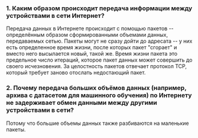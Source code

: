 ### 1. Каким образом происходит передача информации между устройствами в сети Интернет?

Передача данных в Интернете происходит с помощью пакетов -- определённым образом сформированными объемами данных, передаваемых сетью. Пакеты могут не сразу дойти до адресата -- у них есть определенное время жизни, после которых пакет "сгорает" и вместо него высылается новый, такой же. Время жизни пакета это предельное число итераций, которое пакет данных может совершить до своего исчезновения. За целостность пакетов отвечает протокол TCP, который требует заново отослать недостающий пакет.
### 2. Почему передача больших объёмов данных (например, архива с датасетом для машинного обучения) по Интернету не задерживает обмен данными между другими устройствами в сети?

Потому что большие объемы данных также разбиваются на маленькие пакеты.